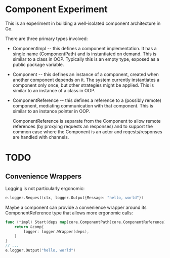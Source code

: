 # Component Experiment

This is an experiment in building a well-isolated component architecture in Go.

There are three primary types involved:

 * ComponentImpl -- this defines a component implementation.
   It has a single name (ComponentPath) and is instantiated on demand.
   This is similar to a class in OOP.
   Typically this is an empty type, exposed as a public package variable.

 * Component -- this defines an instance of a component, created when another component depends on it.
   The system currently instantiates a component only once, but other strategies might be applied.
   This is similar to an instance of a class in OOP.
 
 * ComponentReference -- this defines a reference to a (possibly remote) component, mediating communication with that component.
   This is similar to an instance pointer in OOP.

   ComponentReference is separate from the Component to allow remote references (by proxying requests an responses) and to support the common case where the Component is an actor and reqests/responses are handled with channels.

# TODO

## Convenience Wrappers

Logging is not particularly ergonomic:
```go
e.logger.Request(ctx, logger.Output{Message: "hello, world"})
```

Maybe a component can provide a convenience wrapper around its ComponentReference type that allows more ergonomic calls:

```go
func (*impl) Start(deps map[core.ComponentPath]core.ComponentReference) core.Component {
	return &comp{
        logger: logger.Wrapper(deps),
    }
}
// ...
e.logger.Output("hello, world")
```

